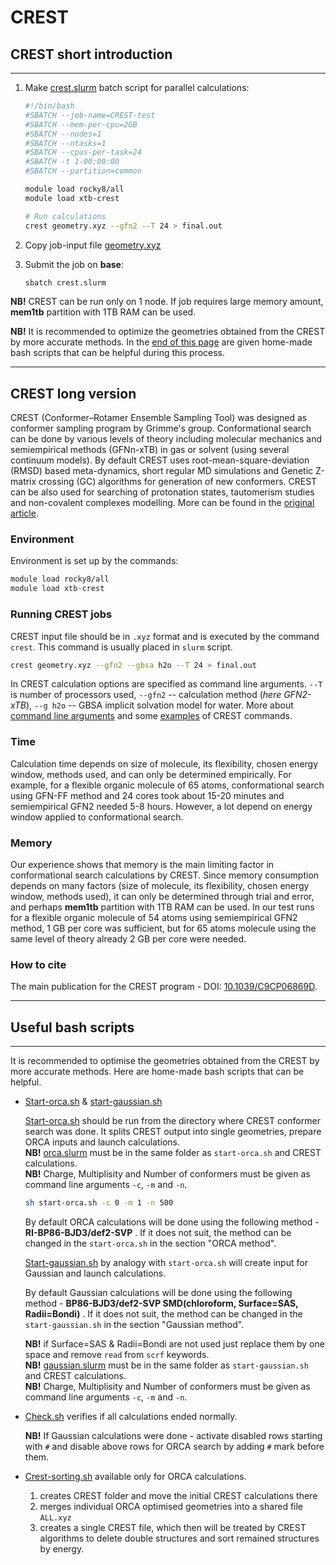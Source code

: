 # CREST

## CREST short introduction

---

1. Make [crest.slurm](/software/attachments/crest.slurm) batch script for parallel calculations:

    ```bash
    #!/bin/bash
    #SBATCH --job-name=CREST-test
    #SBATCH --mem-per-cpu=2GB
    #SBATCH --nodes=1
    #SBATCH --ntasks=1
    #SBATCH --cpus-per-task=24
    #SBATCH -t 1-00:00:00
    #SBATCH --partition=common

    module load rocky8/all
    module load xtb-crest

    # Run calculations 
    crest geometry.xyz --gfn2 --T 24 > final.out
    ```

2. Copy job-input file [geometry.xyz](/software/attachments/geometry.xyz)
3. Submit the job on **base**:

    ```bash
    sbatch crest.slurm
    ```

**NB!** CREST can be run only on 1 node. If job requires large memory amount, **mem1tb** partition with 1TB RAM can be used.

**NB!** It is recommended to optimize the geometries obtained from the CREST by more accurate methods. In the [end of this page](#useful-bash-scripts) are given home-made bash scripts that can be helpful during this process.

---

## CREST long version

CREST (Conformer–Rotamer Ensemble Sampling Tool) was designed as conformer sampling program by Grimme's group. Conformational search can be done by various levels of theory including molecular mechanics and semiempirical methods (GFNn-xTB) in gas or solvent (using several continuum models). By default CREST uses root-mean-square-deviation (RMSD) based meta-dynamics, short regular MD simulations and Genetic Z-matrix crossing (GC) algorithms for generation of new conformers. CREST can be also used for searching of protonation states, tautomerism studies and non-covalent complexes modelling. More can be found in the [original article](https://pubs.rsc.org/en/content/articlelanding/2020/CP/C9CP06869D#!divCitation).

### Environment

Environment is set up by the commands:

```bash
module load rocky8/all
module load xtb-crest
```

### Running CREST jobs

CREST input file should be in `.xyz` format and is executed by the command `crest`. This command is usually placed in `slurm` script.

```bash
crest geometry.xyz --gfn2 --gbsa h2o --T 24 > final.out
```

In CREST calculation options are specified as command line arguments. `--T` is number of processors used, `--gfn2` -- calculation method (_here GFN2-xTB_), `--g h2o` -- GBSA implicit solvation model for water. More about [command line arguments](https://crest-lab.github.io/crest-docs/page/documentation/keywords.html) and some [examples](https://crest-lab.github.io/crest-docs/page/examples) of CREST commands.

### Time

Calculation time depends on size of molecule, its flexibility, chosen energy window, methods used, and can only be determined empirically. For example, for a flexible organic molecule of 65 atoms, conformational search using GFN-FF method and 24 cores took about 15-20 minutes and semiempirical GFN2 needed 5-8 hours. However, a lot depend on energy window applied to conformational search.

### Memory

Our experience shows that memory is the main limiting factor in conformational search calculations by CREST. Since memory consumption depends on many factors (size of molecule, its flexibility, chosen energy window, methods used), it can only be determined through trial and error, and perhaps **mem1tb** partition with 1TB RAM can be used. 
In our test runs for a flexible organic molecule of 54 atoms using semiempirical GFN2 method, 1 GB per core was sufficient, but for 65 atoms molecule using the same level of theory already 2 GB per core were needed.

### How to cite

The main publication for the CREST program - DOI: [10.1039/C9CP06869D](https://doi.org/10.1039/C9CP06869D).

---

## Useful bash scripts

---

It is recommended to optimise the geometries obtained from the CREST by more accurate methods. Here are home-made bash scripts that can be helpful.

- [Start-orca.sh](/software/attachments/start-orca.sh) & [start-gaussian.sh](/software/attachments/start-gaussian.sh)

    [Start-orca.sh](/software/attachments/start-orca.sh) should be run from the directory where CREST conformer search was done. It splits CREST output into single geometries, prepare ORCA inputs and launch calculations.  
    **NB!** [orca.slurm](/software/attachments/orca.slurm) must be in the same folder as `start-orca.sh` and CREST calculations.  
    **NB!** Charge, Multiplisity and Number of conformers must be given as  command line arguments `-c`, `-m` and `-n`.
  
    ```bash
    sh start-orca.sh -c 0 -m 1 -n 500
    ```

    By default ORCA calculations will be done using the following method - **RI-BP86-BJD3/def2-SVP** . If it does not suit, the method can be changed in the `start-orca.sh` in the section "ORCA method".

    [Start-gaussian.sh](/software/attachments/start-gaussian.sh) by analogy with `start-orca.sh` will create input for Gaussian and launch calculations.  

    By default Gaussian calculations will be done using the following method - **BP86-BJD3/def2-SVP SMD(chloroform, Surface=SAS, Radii=Bondi)** . If it does not suit, the method can be changed in the `start-gaussian.sh` in the section "Gaussian method".

    **NB!** if Surface=SAS & Radii=Bondi are not used just replace them by one space and remove `read` from `scrf` keywords.  
    **NB!** [gaussian.slurm](/software/attachments/gaussian.slurm) must be in the same folder as `start-gaussian.sh` and CREST calculations.  
    **NB!** Charge, Multiplisity and Number of conformers must be given as  command line arguments `-c`, `-m` and `-n`.

- [Check.sh](/software/attachments/check.sh) verifies if all calculations ended normally.

   **NB!** If Gaussian calculations were done - activate disabled rows starting with `#` and disable above rows for ORCA search by adding `#` mark before them.

- [Crest-sorting.sh](/software/attachments/crest-sorting.sh) available only for ORCA calculations.
    1. creates CREST folder and move the initial CREST calculations there  
    2. merges individual ORCA optimised geometries into a shared file `ALL.xyz`  
    3. creates a single CREST file, which then will be treated by CREST algorithms to delete double structures and sort remained structures by energy.
